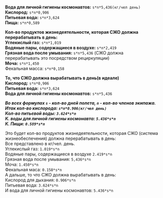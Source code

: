 **Вода для личной гигиены космонавтов:** 
`s*n*5,436(кг/чел день) ` <br>
**Кислород:** 
`s*n*0,906 `<br>
**Питьевая вода:** 
`s*n*3,624 `<br>
**Пища:** 
`s*n*0,589 `

**Кол-во продуктов жизнедеятельности, которая СЖО должна перерабатывать в день:** <br>
**Углекислый газ:** `s*n*1,019 `<br>
**Водяные пары, содержащиеся в воздухе:** `s*n*2,419 `<br>
**Грязная вода после умывания:** `s*n*5,436` (СЖО должна перерабатывать это посредством рециркуляции) <br>
**Моча:** `s*n*1,450 `<br>
Фекальная масса: `s*n*0,158 `<br>

**То, что СЖО должна вырабатывать в день(в идеале)**<br>
**Кислород:** `s*n*0,906`<br>
**Питьевая вода:** `s*n*3,624` <br>
**Вода для личной гигиены космонавтов:** `s*n*5,436`<br>

_**Во всех формулах `s` - кол-во дней полета, `n` - кол-во членов экипажа.
Итак кол-во кислорода: `s*n*0.906(кг/чел день)`<br>
Кол-во питьевой воды: `3.624*s*n`<br>
К. воды для личной гигиены космонавта: `5.436*s*n`<br>
К. Пищи: `0.589*s*n`<br>**_

Это будет кол-во продуктов жизнедеятельности, которая СЖО (система жизнеобеспечения) должна перерабатывать в день: <br>
Все представлено в кг/чел. день. <br>
Углекислый газ: `1.019*s*n` <br>
Водяные пары, содержащиеся в воздухе `2.419*s*n` <br>
Грязная вода после умывания: `5,436*s*n` <br>
Моча: `1.450*s*n` <br>
Фекальная маса: `0.158*s*n` <br>
А дальше, то что СЖО должна вырабатывать в день: <br>
Кислород для дыхания: `0.906*s*n` <br>
Питьевая вода: `3.624*s*n` <br>
И вода для личной гигиены космонавтов: `5.436*s*n` <br>